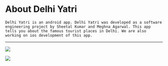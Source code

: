 # About Delhi Yatri
`Delhi Yatri is an android app. Delhi Yatri was developed as a software engineering project by Sheetal Kumar and Meghna Agarwal. This app tells you about the famous tourist places in Delhi. We are also working on ios development of this app. `
***
![](https://github.com/ksheetal/DelhiTourism/blob/master/download%20(7).png)

![](https://github.com/ksheetal/DelhiTourism/blob/master/download%20(8).png)
